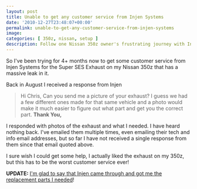 ```yaml
---
layout: post
title: Unable to get any customer service from Injen Systems
date: '2010-12-27T23:48:07+00:00'
permalink: unable-to-get-any-customer-service-from-injen-systems
image:
categories: [ 350z, nissan, setup ]
description: Follow one Nissan 350z owner's frustrating journey with Injen Systems' customer service, ending in a satisfactory resolution.
---
```


So I've been trying for 4+ months now to get some customer service from Injen Systems for the Super SES Exhaust on my Nissan 350z that has a massive leak in it.

Back in August I received a response from Injen

<blockquote>  
    Hi Chris,
    Can you send me a picture of your exhaust? I guess we had a few different ones made for that same vehicle and a photo would make it much easier to figure out what part and get you the correct part.
    <strong><b>Thank You,</b></strong>
</blockquote>  

I responded with photos of the exhaust and what I needed. I have heard nothing back. I've emailed them multiple times, even emailing their tech and info email addresses, but so far I have not received a single response from them since that email quoted above.

I sure wish I could get some help, I actually liked the exhaust on my 350z, but this has to be the worst customer service ever!


**UPDATE:** [I'm glad to say that Injen came through and got me the replacement parts I needed](injen-customer-service-update-it-rocks)!


